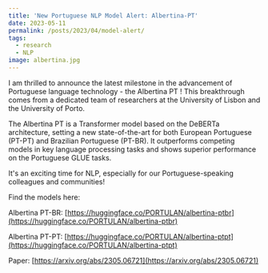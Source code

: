 ```yaml
---
title: 'New Portuguese NLP Model Alert: Albertina-PT'
date: 2023-05-11
permalink: /posts/2023/04/model-alert/
tags:
  - research
  - NLP
image: albertina.jpg
---
```


I am thrilled to announce the latest milestone in the advancement of Portuguese language technology - the Albertina PT ! This breakthrough comes from a dedicated team of researchers at the University of Lisbon and the University of Porto.

The Albertina PT is a Transformer model based on the DeBERTa architecture, setting a new state-of-the-art for both European Portuguese (PT-PT) and Brazilian Portuguese (PT-BR). It outperforms competing models in key language processing tasks and shows superior performance on the Portuguese GLUE tasks.

It's an exciting time for NLP, especially for our Portuguese-speaking colleagues and communities!

Find the models here:

Albertina PT-BR: [https://huggingface.co/PORTULAN/albertina-ptbr](https://huggingface.co/PORTULAN/albertina-ptbr)

Albertina PT-PT: [https://huggingface.co/PORTULAN/albertina-ptpt](https://huggingface.co/PORTULAN/albertina-ptpt)

Paper: [https://arxiv.org/abs/2305.06721](https://arxiv.org/abs/2305.06721)